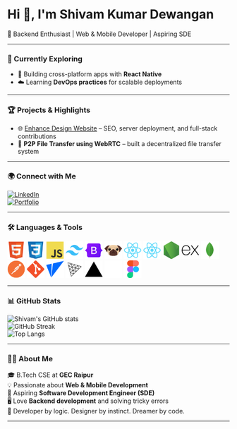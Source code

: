 # Hi 👋, I'm Shivam Kumar Dewangan

🔧 Backend Enthusiast | Web & Mobile Developer | Aspiring SDE  

---

### 🚀 Currently Exploring
- 📱 Building cross-platform apps with **React Native**  
- ☁️ Learning **DevOps practices** for scalable deployments  

---

### 🏆 Projects & Highlights
- 🌐 [Enhance Design Website](https://enhancedesign.co.in/) – SEO, server deployment, and full-stack contributions  
- 🔗 **P2P File Transfer using WebRTC** – built a decentralized file transfer system  

---

### 🌍 Connect with Me
[![LinkedIn](https://img.shields.io/badge/-LinkedIn-blue?style=flat&logo=linkedin)](https://www.linkedin.com/in/dshivam698)  
[![Portfolio](https://img.shields.io/badge/-Portfolio-black?style=flat&logo=vercel)](https://enhancedesign.co.in/)  

---

### 🛠️ Languages & Tools
<p align="left">
  <img src="https://raw.githubusercontent.com/devicons/devicon/master/icons/html5/html5-original.svg" width="40" height="40"/>
  <img src="https://raw.githubusercontent.com/devicons/devicon/master/icons/css3/css3-original.svg" width="40" height="40"/>
  <img src="https://raw.githubusercontent.com/devicons/devicon/master/icons/javascript/javascript-original.svg" width="40" height="40"/>
  <img src="https://raw.githubusercontent.com/devicons/devicon/master/icons/tailwindcss/tailwindcss-plain.svg" width="40" height="40"/>
  <img src="https://raw.githubusercontent.com/devicons/devicon/master/icons/bootstrap/bootstrap-original.svg" width="40" height="40"/>
  <img src="https://raw.githubusercontent.com/devicons/devicon/master/icons/pug/pug-original.svg" width="40" height="40"/>
  <img src="https://raw.githubusercontent.com/devicons/devicon/master/icons/react/react-original.svg" width="40" height="40"/>
  <img src="https://raw.githubusercontent.com/devicons/devicon/master/icons/react/react-original.svg" width="40" height="40"/>
  <img src="https://raw.githubusercontent.com/devicons/devicon/master/icons/nodejs/nodejs-original.svg" width="40" height="40"/>
  <img src="https://raw.githubusercontent.com/devicons/devicon/master/icons/express/express-original.svg" width="40" height="40"/>
  <img src="https://raw.githubusercontent.com/devicons/devicon/master/icons/mongodb/mongodb-original.svg" width="40" height="40"/>
  <img src="https://raw.githubusercontent.com/devicons/devicon/master/icons/postman/postman-original.svg" width="40" height="40"/>
  <img src="https://raw.githubusercontent.com/devicons/devicon/master/icons/git/git-original.svg" width="40" height="40"/>
  <img src="https://raw.githubusercontent.com/devicons/devicon/master/icons/vite/vite-original.svg" width="40" height="40"/>
  <img src="https://raw.githubusercontent.com/devicons/devicon/master/icons/threejs/threejs-original.svg" width="40" height="40"/>
  <img src="https://raw.githubusercontent.com/devicons/devicon/master/icons/vercel/vercel-original.svg" width="40" height="40"/>
  <img src="https://raw.githubusercontent.com/devicons/devicon/master/icons/railway/railway-original.svg" width="40" height="40"/>
  <img src="https://raw.githubusercontent.com/devicons/devicon/master/icons/figma/figma-original.svg" width="40" height="40"/>
</p>

---

### 📊 GitHub Stats
![Shivam's GitHub stats](https://github-readme-stats.vercel.app/api?username=shivamdewangan&show_icons=true&theme=radical)  
![GitHub Streak](https://streak-stats.demolab.com?user=shivamdewangan&theme=radical)  
![Top Langs](https://github-readme-stats.vercel.app/api/top-langs/?username=shivamdewangan&layout=compact&theme=radical)  

---

### 👨‍💻 About Me
🎓 B.Tech CSE at **GEC Raipur**  
💡 Passionate about **Web & Mobile Development**  
🚀 Aspiring **Software Development Engineer (SDE)**  
🖥️ Love **Backend development** and solving tricky errors  
🎨 Developer by logic. Designer by instinct. Dreamer by code.  

---


<!--
**SoulEater001/SoulEater001** is a ✨ _special_ ✨ repository because its `README.md` (this file) appears on your GitHub profile.

Here are some ideas to get you started:

- 🔭 I’m currently working on ...
- 🌱 I’m currently learning ...
- 👯 I’m looking to collaborate on ...
- 🤔 I’m looking for help with ...
- 💬 Ask me about ...
- 📫 How to reach me: ...
- 😄 Pronouns: ...
- ⚡ Fun fact: ...
-->
